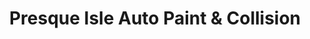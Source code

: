 ---
title: "Presque Isle Auto Paint & Collision"
url: /erie/presque-isle-auto-paint-und-collision/
shop: Autowerkstatt
---